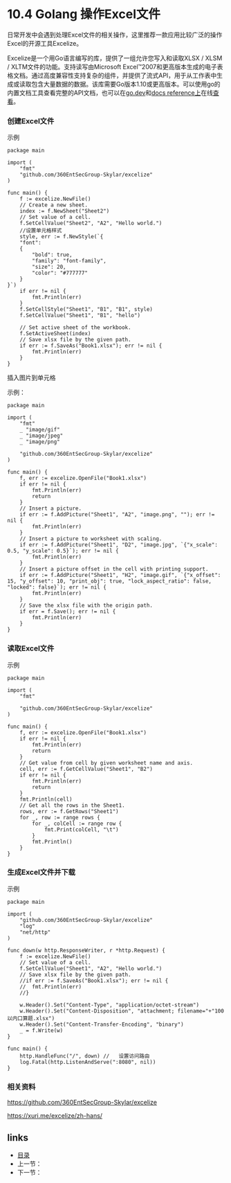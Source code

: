 # 10.4 Golang 操作Excel文件

日常开发中会遇到处理Excel文件的相关操作，这里推荐一款应用比较广泛的操作Excel的开源工具Excelize。

Excelize是一个用Go语言编写的库，提供了一组允许您写入和读取XLSX / XLSM / XLTM文件的功能。支持读写由Microsoft Excel™2007和更高版本生成的电子表格文档。通过高度兼容性支持复杂的组件，并提供了流式API，用于从工作表中生成或读取包含大量数据的数据。该库需要Go版本1.10或更高版本。可以使用go的内置文档工具查看完整的API文档，也可以在[go.dev](https://pkg.go.dev/github.com/360EntSecGroup-Skylar/excelize/v2?tab=doc)和[docs reference上](https://xuri.me/excelize/)在线[查看](https://pkg.go.dev/github.com/360EntSecGroup-Skylar/excelize/v2?tab=doc)。

### 创建Excel文件

示例

```
package main

import (
	"fmt"
	"github.com/360EntSecGroup-Skylar/excelize"
)

func main() {
	f := excelize.NewFile()
	// Create a new sheet.
	index := f.NewSheet("Sheet2")
	// Set value of a cell.
	f.SetCellValue("Sheet2", "A2", "Hello world.")
	//设置单元格样式
	style, err := f.NewStyle(`{
    "font":
    {
        "bold": true,
        "family": "font-family",
        "size": 20,
        "color": "#777777"
    }
}`)
	if err != nil {
		fmt.Println(err)
	}
	f.SetCellStyle("Sheet1", "B1", "B1", style)
	f.SetCellValue("Sheet1", "B1", "hello")

	// Set active sheet of the workbook.
	f.SetActiveSheet(index)
	// Save xlsx file by the given path.
	if err := f.SaveAs("Book1.xlsx"); err != nil {
		fmt.Println(err)
	}
}
```

插入图片到单元格

示例：

```
package main

import (
    "fmt"
    _ "image/gif"
    _ "image/jpeg"
    _ "image/png"

    "github.com/360EntSecGroup-Skylar/excelize"
)

func main() {
    f, err := excelize.OpenFile("Book1.xlsx")
    if err != nil {
        fmt.Println(err)
        return
    }
    // Insert a picture.
    if err := f.AddPicture("Sheet1", "A2", "image.png", ""); err != nil {
        fmt.Println(err)
    }
    // Insert a picture to worksheet with scaling.
    if err := f.AddPicture("Sheet1", "D2", "image.jpg", `{"x_scale": 0.5, "y_scale": 0.5}`); err != nil {
        fmt.Println(err)
    }
    // Insert a picture offset in the cell with printing support.
    if err := f.AddPicture("Sheet1", "H2", "image.gif", `{"x_offset": 15, "y_offset": 10, "print_obj": true, "lock_aspect_ratio": false, "locked": false}`); err != nil {
        fmt.Println(err)
    }
    // Save the xlsx file with the origin path.
    if err = f.Save(); err != nil {
        fmt.Println(err)
    }
}
```

### 读取Excel文件

示例

```
package main

import (
    "fmt"

    "github.com/360EntSecGroup-Skylar/excelize"
)

func main() {
    f, err := excelize.OpenFile("Book1.xlsx")
    if err != nil {
        fmt.Println(err)
        return
    }
    // Get value from cell by given worksheet name and axis.
    cell, err := f.GetCellValue("Sheet1", "B2")
    if err != nil {
        fmt.Println(err)
        return
    }
    fmt.Println(cell)
    // Get all the rows in the Sheet1.
    rows, err := f.GetRows("Sheet1")
    for _, row := range rows {
        for _, colCell := range row {
            fmt.Print(colCell, "\t")
        }
        fmt.Println()
    }
}
```

### 生成Excel文件并下载

示例

```
package main

import (
	"github.com/360EntSecGroup-Skylar/excelize"
	"log"
	"net/http"
)

func down(w http.ResponseWriter, r *http.Request) {
	f := excelize.NewFile()
	// Set value of a cell.
	f.SetCellValue("Sheet1", "A2", "Hello world.")
	// Save xlsx file by the given path.
	//if err := f.SaveAs("Book1.xlsx"); err != nil {
	//	fmt.Println(err)
	//}

	w.Header().Set("Content-Type", "application/octet-stream")
	w.Header().Set("Content-Disposition", "attachment; filename="+"100以内口算题.xlsx")
	w.Header().Set("Content-Transfer-Encoding", "binary")
	_ = f.Write(w)
}

func main() {
	http.HandleFunc("/", down) //   设置访问路由
	log.Fatal(http.ListenAndServe(":8080", nil))
}
```

### 相关资料

https://github.com/360EntSecGroup-Skylar/excelize

https://xuri.me/excelize/zh-hans/

## links

- [目录](https://github.com/guyan0319/golang_development_notes/blob/master/zh/preface.md)
- 上一节：
- 下一节：

